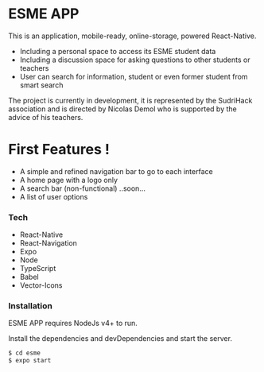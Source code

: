 # ESME APP

This is an application, mobile-ready, online-storage, powered React-Native.

  - Including a personal space to access its ESME student data
  - Including a discussion space for asking questions to other students or teachers
  - User can search for information, student or even former student from smart search
  
  The project is currently in development, it is represented by the SudriHack association and is directed by Nicolas Demol who is supported by the advice of his teachers.
  
  # First Features !
  
  - A simple and refined navigation bar to go to each interface
  - A home page with a logo only
  - A search bar (non-functional) ..soon...
  - A list of user options
  
  ### Tech
  
* React-Native
* React-Navigation
* Expo
* Node
* TypeScript
* Babel
* Vector-Icons

### Installation

ESME APP requires NodeJs v4+ to run.

Install the dependencies and devDependencies and start the server.

```sh
$ cd esme
$ expo start
```

